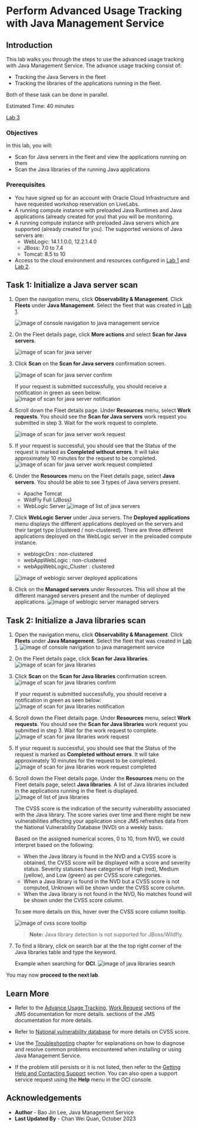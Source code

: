 # Perform Advanced Usage Tracking with Java Management Service

## Introduction

This lab walks you through the steps to use the advanced usage tracking with Java Management Service. The advance usage tracking consist of:
 - Tracking the Java Servers in the fleet
 - Tracking the libraries of the applications running in the fleet.

Both of these task can be done in parallel.

Estimated Time: 40 minutes

[Lab 3](videohub:1_uqh7nh75)

### Objectives

In this lab, you will:

* Scan for Java servers in the fleet and view the applications running on them
* Scan the Java libraries of the running Java applications

### Prerequisites

* You have signed up for an account with Oracle Cloud Infrastructure and have requested workshop reservation on LiveLabs.
* A running compute instance with preloaded Java Runtimes and Java applications (already created for you) that you will be monitoring.
* A running compute instance with preloaded Java servers which are supported (already created for you). The supported versions of Java servers are:
     - WebLogic: 14.1.1.0.0, 12.2.1.4.0
     - JBoss: 7.0 to 7.4
     - Tomcat: 8.5 to 10
* Access to the cloud environment and resources configured in [Lab 1](?lab=setup-a-fleet) and [Lab 2](?lab=install-management-agent-script).

## Task 1: Initialize a Java server scan

1. Open the navigation menu, click **Observability & Management**. Click **Fleets** under **Java Management**. Select the fleet that was created in [Lab 1](?lab=setup-a-fleet).

      ![image of console navigation to java management service](images/console-navigation-jms.png)

2. On the Fleet details page, click **More actions** and select **Scan for Java servers**.

     ![image of scan for java server](images/fleet-page-scan-java-server.png)

3. Click **Scan** on the  **Scan for Java servers** confirmation screen.

     ![image of scan for java server confirm](images/scan-java-server-confirm.png)

   If your request is submitted successfully, you should receive a notification in green as seen below:
     ![image of scan for java server notification](images/scan-java-server-notification.png)

4. Scroll down the Fleet details page. Under **Resources** menu, select **Work requests**. You should see the **Scan for Java servers** work request you submitted in step 3. Wait for the work request to complete.

     ![image of scan for java server work request](images/scan-java-server-work-request.png)

5. If your request is successful, you should see that the Status of the request is marked as **Completed without errors**.
      It will take approximately 10 minutes for the request to be completed.
     ![image of scan for java server work request completed](images/scan-java-server-work-request-completed.png)

6. Under the **Resources** menu on the Fleet details page, select **Java servers**. You should be able to see 3 types of Java servers present.
     - Apache Tomcat
     - WildFly Full (JBoss)
     - WebLogic Server
     ![image of list of java servers](images/list-of-java-servers.png)

7. Click **WebLogic Server** under Java servers. The **Deployed applications** menu displays the different applications deployed on the servers and their target type (clustered / non-clustered). There are three different applications deployed on the WebLogic server in the preloaded compute instance. 
     - weblogicDrs : non-clustered
     - webAppWebLogic : non-clustered
     - webAppWebLogic_Cluster : clustered

     ![image of weblogic server deployed applications](images/weblogic-deployed-application.png)

8. Click on the **Managed servers** under Resources. This will show all the different managed servers present and the number of deployed applications.
     ![image of weblogic server managed servers](images/weblogic-managed-servers.png)


## Task 2: Initialize a Java libraries scan

1. Open the navigation menu, click **Observability & Management**. Click **Fleets** under **Java Management**. Select the fleet that was created in [Lab 1](?lab=setup-a-fleet).
     ![image of console navigation to java management service](images/console-navigation-jms.png)

2. On the Fleet details page, click **Scan for Java libraries**.
     ![image of scan for java libraries](images/fleet-page-scan-java-libraries.png)

3. Click **Scan** on the  **Scan for Java libraries** confirmation screen.
     ![image of scan for java libraries confirm](images/scan-java-libraries-confirm.png)

   If your request is submitted successfully, you should receive a notification in green as seen below:
     ![image of scan for java libraries notification](images/scan-java-libraries-notification.png)

4. Scroll down the Fleet details page. Under **Resources** menu, select **Work requests**. You should see the **Scan for Java libraries** work request you submitted in step 3. Wait for the work request to complete.
     ![image of scan for java libraries work request](images/scan-java-libraries-work-request.png)

5. If your request is successful, you should see that the Status of the request is marked as **Completed without errors**. It will take approximately 10 minutes for the request to be completed.
     ![image of scan for java libraries work request completed](images/scan-java-libraries-work-request-completed.png)

6. Scroll down the Fleet details page. Under the **Resources** menu on the Fleet details page, select **Java libraries**. A list of Java libraries included in the applications running in the fleet is displayed.
     ![image of list of java libraries](images/list-of-java-libraries.png)

     The CVSS score is the indication of the security vulnerability associated with the Java library. The score varies over time and there might be new vulnerabilities affecting your application since JMS refreshes data from the National Vulnerability Database (NVD) on a weekly basis.

     Based on the assigned numerical scores, 0 to 10, from NVD, we could interpret based on the following:

      - When the Java library is found in the NVD and a CVSS score is obtained, the CVSS score will be displayed with a score and severity status. Severity statuses have categories of High (red), Medium (yellow), and Low (green) as per CVSS score categories.
      - When a Java library is found in the NVD but a CVSS score is not computed, Unknown will be shown under the CVSS score column.
      - When the Java library is not found in the NVD, No matches found will be shown under the CVSS score column.

      To see more details on this, hover over the CVSS score column tooltip.

      ![image of cvss score tooltip](images/cvss-score-tooltip.png)


     > **Note:** Java library detection is not supported for JBoss/Wildfly.

7. To find a library, click on search bar at the the top right corner of the Java libraries table and type the keyword.

     Example when searching for **OCI**.
     ![image of java libraries search](images/java-libraries-search.png)

You may now **proceed to the next lab**.

## Learn More
* Refer to the [Advance Usage Tracking](https://docs.oracle.com/en-us/iaas/jms/doc/advanced-features.html#GUID-3BBAC7A7-6C29-4885-9FB1-A4309D7C75C3), [Work Request](https://docs.oracle.com/en-us/iaas/jms/doc/using-java-management-service.html#GUID-77AEEBC0-93A5-4E99-96D6-BEE0FEE4539F) sections of the JMS documentation for more details. sections of the JMS documentation for more details.

* Refer to [National vulnerability database](https://nvd.nist.gov/) for more details on CVSS score.

* Use the [Troubleshooting](https://docs.oracle.com/en-us/iaas/jms/doc/troubleshooting.html#GUID-2D613C72-10F3-4905-A306-4F2673FB1CD3) chapter for explanations on how to diagnose and resolve common problems encountered when installing or using Java Management Service.

* If the problem still persists or it is not listed, then refer to the [Getting Help and Contacting Support](https://docs.oracle.com/en-us/iaas/Content/GSG/Tasks/contactingsupport.htm) section. You can also open a support service request using the **Help** menu in the OCI console.



## Acknowledgements

* **Author** - Bao Jin Lee, Java Management Service
* **Last Updated By** - Chan Wei Quan, October 2023
